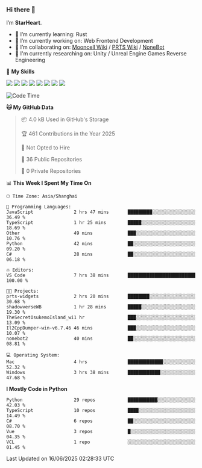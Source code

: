 ### Hi there 👋

I’m **StarHeart**.

- 🌱 I’m currently learning: Rust
- 🔭 I’m currently working on: Web Frontend Development
- 👯 I’m collaborating on: [Mooncell Wiki](https://fgo.wiki/) / [PRTS Wiki](http://prts.wiki/) / [NoneBot](https://github.com/nonebot)
- 🔬 I'm currently researching on: Unity / Unreal Engine Games Reverse Engineering

🌟 **My Skills**

![](https://img.shields.io/badge/-Python-3e74a2?style=flat-square&logo=Python&logoColor=fff)
![](https://img.shields.io/badge/-Node.js-339933?style=flat-square&logo=node.js&logoColor=fff)
![](https://img.shields.io/badge/-Vue-4fc08d?style=flat-square&logo=vue.js&logoColor=fff)
![](https://img.shields.io/badge/-React-2d98ce?style=flat-square&logo=React&logoColor=fff)
![](https://img.shields.io/badge/-TypeScript-3178C6?style=flat-square&logo=TypeScript&logoColor=fff)
![](https://img.shields.io/badge/-Docker-2496ED?style=flat-square&logo=Docker&logoColor=fff)
![](https://img.shields.io/badge/-Linux-000000?style=flat-square&logo=Linux&logoColor=fff)
![](https://img.shields.io/badge/-Dotnet-512bd4?style=flat-square&logo=.net&logoColor=fff)

<!--START_SECTION:waka-->
![Code Time](http://img.shields.io/badge/Code%20Time-1%2C608%20hrs%2048%20mins-blue)

**🐱 My GitHub Data** 

> 📦 4.0 kB Used in GitHub's Storage 
 > 
> 🏆 461 Contributions in the Year 2025
 > 
> 🚫 Not Opted to Hire
 > 
> 📜 36 Public Repositories 
 > 
> 🔑 0 Private Repositories 
 > 
📊 **This Week I Spent My Time On** 

```text
🕑︎ Time Zone: Asia/Shanghai

💬 Programming Languages: 
JavaScript               2 hrs 47 mins       █████████░░░░░░░░░░░░░░░░   36.49 % 
TypeScript               1 hr 25 mins        █████░░░░░░░░░░░░░░░░░░░░   18.69 % 
Other                    49 mins             ███░░░░░░░░░░░░░░░░░░░░░░   10.76 % 
Python                   42 mins             ██░░░░░░░░░░░░░░░░░░░░░░░   09.20 % 
C#                       28 mins             ██░░░░░░░░░░░░░░░░░░░░░░░   06.18 % 

🔥 Editors: 
VS Code                  7 hrs 38 mins       █████████████████████████   100.00 % 

🐱‍💻 Projects: 
prts-widgets             2 hrs 20 mins       ████████░░░░░░░░░░░░░░░░░   30.68 % 
shadowverseWB            1 hr 28 mins        █████░░░░░░░░░░░░░░░░░░░░   19.30 % 
TheSecretOsukemoIsland_wi1 hr                ███░░░░░░░░░░░░░░░░░░░░░░   13.09 % 
Il2CppDumper-win-v6.7.46 46 mins             ███░░░░░░░░░░░░░░░░░░░░░░   10.07 % 
nonebot2                 40 mins             ██░░░░░░░░░░░░░░░░░░░░░░░   08.81 % 

💻 Operating System: 
Mac                      4 hrs               █████████████░░░░░░░░░░░░   52.32 % 
Windows                  3 hrs 38 mins       ████████████░░░░░░░░░░░░░   47.68 % 
```

**I Mostly Code in Python** 

```text
Python                   29 repos            ███████████░░░░░░░░░░░░░░   42.03 % 
TypeScript               10 repos            ████░░░░░░░░░░░░░░░░░░░░░   14.49 % 
C#                       6 repos             ██░░░░░░░░░░░░░░░░░░░░░░░   08.70 % 
Vue                      3 repos             █░░░░░░░░░░░░░░░░░░░░░░░░   04.35 % 
VCL                      1 repo              ░░░░░░░░░░░░░░░░░░░░░░░░░   01.45 % 
```




 Last Updated on 16/06/2025 02:28:33 UTC
<!--END_SECTION:waka-->
